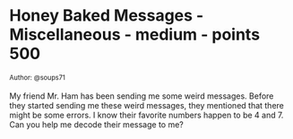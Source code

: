 # Honey Baked Messages - Miscellaneous - medium - points 500


 <small>Author: @soups71</small><br><br>My friend Mr. Ham has been sending me some weird messages.  Before they started sending me these weird messages, they mentioned that there might be some errors.  I know their favorite numbers happen to be 4 and 7. Can you help me decode their message to me?
